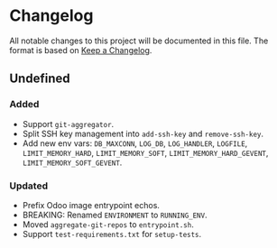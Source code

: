 # Changelog

All notable changes to this project will be documented in this file. The format is based on [Keep a Changelog](https://keepachangelog.com/en/1.1.0/).

## Undefined

### Added

* Support `git-aggregator`.
* Split SSH key management into `add-ssh-key` and `remove-ssh-key`.
* Add new env vars: `DB_MAXCONN`, `LOG_DB`, `LOG_HANDLER`, `LOGFILE`, `LIMIT_MEMORY_HARD`, `LIMIT_MEMORY_SOFT`, `LIMIT_MEMORY_HARD_GEVENT`, `LIMIT_MEMORY_SOFT_GEVENT`.

### Updated

* Prefix Odoo image entrypoint echos.
* BREAKING: Renamed `ENVIRONMENT` to `RUNNING_ENV`.
* Moved `aggregate-git-repos` to `entrypoint.sh`.
* Support `test-requirements.txt` for `setup-tests`.

